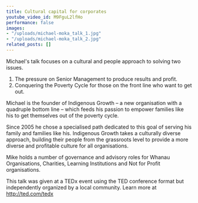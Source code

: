 ```yaml
---
title: Cultural capital for corporates
youtube_video_id: M9FguL2lfHo
performance: false
images:
- "/uploads/michael-moka_talk_1.jpg"
- "/uploads/michael-moka_talk_2.jpg"
related_posts: []
---
```


Michael's talk focuses on a cultural and people approach to solving two issues.
1. The pressure on Senior Management to produce results and profit.
2. Conquering the Poverty Cycle for those on the front line who want to get out.

Michael is the founder of Indigenous Growth – a new organisation with a quadruple bottom line – which feeds his passion to empower families like his to get themselves out of the poverty cycle.

Since 2005 he chose a specialised path dedicated to this goal of serving his family and families like his. Indigenous Growth takes a culturally diverse approach, building their people from the grassroots level to provide a more diverse and profitable culture for all organisations.

Mike holds a number of governance and advisory roles for Whanau Organisations, Charities, Learning Institutions and Not for Profit organisations.

This talk was given at a TEDx event using the TED conference format but independently organized by a local community. Learn more at http://ted.com/tedx
